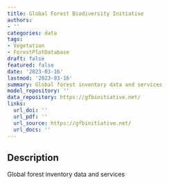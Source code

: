 ```yaml
---
title: Global Forest Biodiversity Initiative
authors:
- ''
categories: data
tags:
- Vegetation
- ForestPlotDatabase
draft: false
featured: false
date: '2023-03-16'
lastmod: '2023-03-16'
summary: Global forest inventory data and services
model_repository: ''
data_repository: https://gfbinitiative.net/
links:
  url_doi: ''
  url_pdf: ''
  url_source: https://gfbinitiative.net/
  url_docs: ''
---
```


## Description

Global forest inventory data and services

